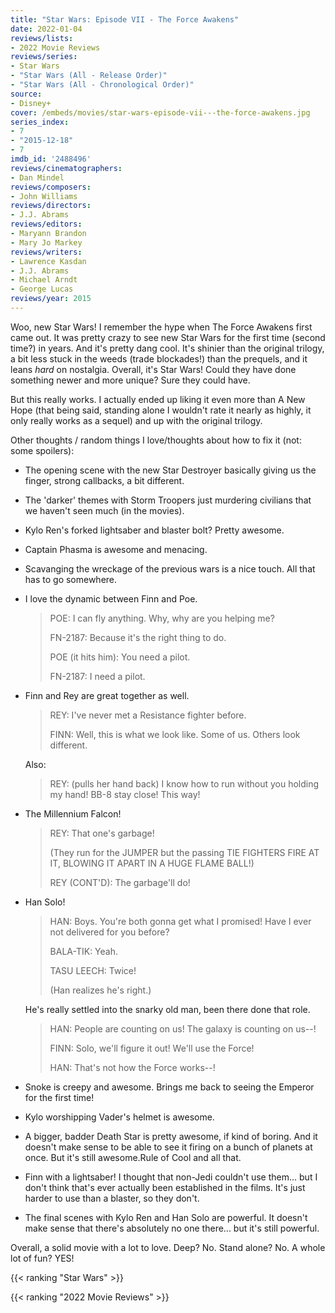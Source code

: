 ```yaml
---
title: "Star Wars: Episode VII - The Force Awakens"
date: 2022-01-04
reviews/lists:
- 2022 Movie Reviews
reviews/series:
- Star Wars
- "Star Wars (All - Release Order)"
- "Star Wars (All - Chronological Order)"
source:
- Disney+
cover: /embeds/movies/star-wars-episode-vii---the-force-awakens.jpg
series_index: 
- 7
- "2015-12-18"
- 7
imdb_id: '2488496'
reviews/cinematographers:
- Dan Mindel
reviews/composers:
- John Williams
reviews/directors:
- J.J. Abrams
reviews/editors:
- Maryann Brandon
- Mary Jo Markey
reviews/writers:
- Lawrence Kasdan
- J.J. Abrams
- Michael Arndt
- George Lucas
reviews/year: 2015
---
```

Woo, new Star Wars! I remember the hype when The Force Awakens first came out. It was pretty crazy to see new Star Wars for the first time (second time?) in years. And it's pretty dang cool. It's shinier than the original trilogy, a bit less stuck in the weeds (trade blockades!) than the prequels, and it leans *hard* on nostalgia. Overall, it's Star Wars! Could they have done something newer and more unique? Sure they could have. 

But this really works. I actually ended up liking it even more than A New Hope (that being said, standing alone I wouldn't rate it nearly as highly, it only really works as a sequel) and up with the original trilogy. 

Other thoughts / random things I love/thoughts about how to fix it (not: some spoilers):

* The opening scene with the new Star Destroyer basically giving us the finger, strong callbacks, a bit different.

* The 'darker' themes with Storm Troopers just murdering civilians that we haven't seen much (in the movies).

* Kylo Ren's forked lightsaber and blaster bolt? Pretty awesome. 

* Captain Phasma is awesome and menacing.

* Scavanging the wreckage of the previous wars is a nice touch. All that has to go somewhere. 

* I love the dynamic between Finn and Poe. 

    > POE: I can fly anything. Why, why are you helping me?
    > 
    > FN-2187: Because it's the right thing to do.
    >
    > POE (it hits him): You need a pilot.
    > 
    > FN-2187: I need a pilot.

* Finn and Rey are great together as well. 

    > REY: I've never met a Resistance fighter before.
    > 
    > FINN: Well, this is what we look like. Some of us. Others look different.

    Also:

    > REY: (pulls her hand back) I know how to run without you holding my hand! BB-8 stay close! This way!

* The Millennium Falcon!

    > REY: That one's garbage!
    > 
    > (They run for the JUMPER but the passing TIE FIGHTERS FIRE AT IT, BLOWING IT APART IN A HUGE FLAME BALL!)
    > 
    > REY (CONT'D): The garbage'll do!

* Han Solo!

    > HAN: Boys. You're both gonna get what I promised! Have I ever not delivered for you before?
    > 
    > BALA-TIK: Yeah.
    > 
    > TASU LEECH: Twice!
    > 
    > (Han realizes he's right.)

    He's really settled into the snarky old man, been there done that role. 

    > HAN: People are counting on us! The galaxy is counting on us--!
    > 
    > FINN: Solo, we'll figure it out! We'll use the Force!
    > 
    > HAN: That's not how the Force works--!

* Snoke is creepy and awesome. Brings me back to seeing the Emperor for the first time!

* Kylo worshipping Vader's helmet is awesome.

* A bigger, badder Death Star is pretty awesome, if kind of boring. And it doesn't make sense to be able to see it firing on a bunch of planets at once. But it's still awesome.Rule of Cool and all that. 

* Finn with a lightsaber! I thought that non-Jedi couldn't use them... but I don't think that's ever actually been established in the films. It's just harder to use than a blaster, so they don't. 

* The final scenes with Kylo Ren and Han Solo are powerful. It doesn't make sense that there's absolutely no one there... but it's still powerful. 

Overall, a solid movie with a lot to love. Deep? No. Stand alone? No. A whole lot of fun? YES!

{{< ranking "Star Wars" >}}

{{< ranking "2022 Movie Reviews" >}}